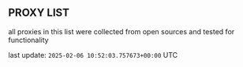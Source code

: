 ## PROXY LIST

all proxies in this list were collected from open sources and tested for functionality

last update: `2025-02-06 10:52:03.757673+00:00` UTC